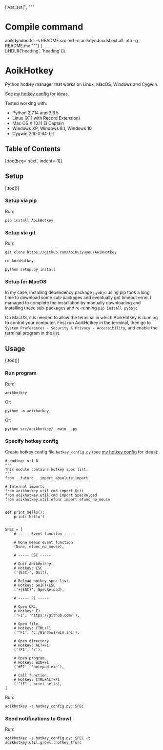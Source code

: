 [:var_set('', """
# Compile command
aoikdyndocdsl -s README.src.md -n aoikdyndocdsl.ext.all::nto -g README.md
""")
]\
[:HDLR('heading', 'heading')]\
# AoikHotkey
Python hotkey manager that works on Linux, MacOS, Windows and Cygwin.

See [my hotkey config](https://github.com/AoiKuiyuyou/AoikHotkeyHowto/blob/master/config/spec_main.py) for
ideas.

Tested working with:
- Python 2.7.14 and 3.6.5
- Linux (X11 with Record Extension)
- Mac OS X 10.11 EI Captain
- Windows XP, Windows 8.1, Windows 10
- Cygwin 2.10.0 64-bit

## Table of Contents
[:toc(beg='next', indent=-1)]

## Setup
[:tod()]

### Setup via pip
Run:
```
pip install AoikHotkey
```

### Setup via git
Run:
```
git clone https://github.com/AoiKuiyuyou/AoikHotkey

cd AoikHotkey

python setup.py install
```

### Setup for MacOS
In my case, installing dependency package `pyobjc` using pip took a long time
to download some sub-packages and eventually got timeout error. I managed
to complete the installation by manually downloading and installing these
sub-packages and re-running `pip install pyobjc`.
  
On MacOS, it is needed to allow the terminal in which AoikHotkey is running to
control your computer. First run AoikHotkey in the terminal, then go to
`System Preferences - Security & Privacy - Accessibility`, and enable the terminal
program in the list.

## Usage
[:tod()]

### Run program
Run:
```
aoikhotkey
```
Or:
```
python -m aoikhotkey
```
Or:
```
python src/aoikhotkey/__main__.py
```

### Specify hotkey config
Create hotkey config file `hotkey_config.py` (see [my hotkey config](https://github.com/AoiKuiyuyou/AoikHotkeyHowto/blob/master/config/spec_main.py) for ideas):
```
# coding: utf-8
"""
This module contains hotkey spec list.
"""
from __future__ import absolute_import

# Internal imports
from aoikhotkey.util.cmd import Quit
from aoikhotkey.util.cmd import SpecReload
from aoikhotkey.util.efunc import efunc_no_mouse


def print_hello():
    print('hello')


SPEC = [
    # ----- Event function -----

    # None means event function
    (None, efunc_no_mouse),

    # ----- ESC -----

    # Quit AoikHotkey.
    # Hotkey: ESC
    ('{ESC}', Quit),

    # Reload hotkey spec list.
    # Hotkey: SHIFT+ESC
    ('+{ESC}', SpecReload),

    # ----- F1 -----

    # Open URL.
    # Hotkey: F1
    ('F1', 'https://github.com/'),

    # Open file.
    # Hotkey: CTRL+F1
    ('^F1', 'C:/Windows/win.ini'),

    # Open directory.
    # Hotkey: ALT+F1
    ('!F1', '/'),

    # Open program.
    # Hotkey: WIN+F1
    ('#F1', 'notepad.exe'),
    
    # Call function.
    # Hotkey: CTRL+ALT+F1
    ('^!F1', print_hello),
]
```

Run:
```
aoikhotkey -s hotkey_config.py::SPEC
```

### Send notifications to Growl
Run:
```
aoikhotkey -s hotkey_config.py::SPEC -t aoikhotkey.util.growl::hotkey_tfunc
```
